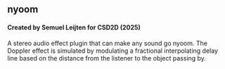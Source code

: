 ## nyoom
#### Created by Semuel Leijten for CSD2D (2025)

A stereo audio effect plugin that can make any sound go nyoom.
The Doppler effect is simulated by modulating a fractional interpolating 
delay line based on the distance from the listener to the object passing by.